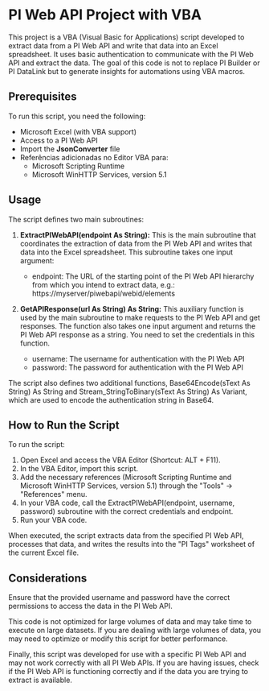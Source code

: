 
# PI Web API Project with VBA

This project is a VBA (Visual Basic for Applications) script developed to extract data from a PI Web API and write that data into an Excel spreadsheet. It uses basic authentication to communicate with the PI Web API and extract the data. The goal of this code is not to replace PI Builder or PI DataLink but to generate insights for automations using VBA macros.

## Prerequisites

To run this script, you need the following:

* Microsoft Excel (with VBA support)
* Access to a PI Web API
* Import the **JsonConverter** file
* Referências adicionadas no Editor VBA para:
  * Microsoft Scripting Runtime
  * Microsoft WinHTTP Services, version 5.1

## Usage

The script defines two main subroutines:

1. **ExtractPIWebAPI(endpoint As String):** This is the main subroutine that coordinates the extraction of data from the PI Web API and writes that data into the Excel spreadsheet. This subroutine takes one input argument:

   * endpoint: The URL of the starting point of the PI Web API hierarchy from which you intend to extract data, e.g.: https://myserver/piwebapi/webid/elements


2. **GetAPIResponse(url As String) As String:** This auxiliary function is used by the main subroutine to make requests to the PI Web API and get responses. The function also takes one input argument and returns the PI Web API response as a string. You need to set the credentials in this function.    

   * username: The username for authentication with the PI Web API
   * password: The password for authentication with the PI Web API

The script also defines two additional functions, Base64Encode(sText As String) As String and Stream_StringToBinary(sText As String) As Variant, which are used to encode the authentication string in Base64.

## How to Run the Script

To run the script:

1. Open Excel and access the VBA Editor (Shortcut: ALT + F11).
2. In the VBA Editor, import this script.
3. Add the necessary references (Microsoft Scripting Runtime and Microsoft WinHTTP Services, version 5.1) through the "Tools" -> "References" menu.
4. In your VBA code, call the ExtractPIWebAPI(endpoint, username, password) subroutine with the correct credentials and endpoint.
5. Run your VBA code.

When executed, the script extracts data from the specified PI Web API, processes that data, and writes the results into the "PI Tags" worksheet of the current Excel file.

## Considerations

Ensure that the provided username and password have the correct permissions to access the data in the PI Web API.

This code is not optimized for large volumes of data and may take time to execute on large datasets. If you are dealing with large volumes of data, you may need to optimize or modify this script for better performance.

Finally, this script was developed for use with a specific PI Web API and may not work correctly with all PI Web APIs. If you are having issues, check if the PI Web API is functioning correctly and if the data you are trying to extract is available.
